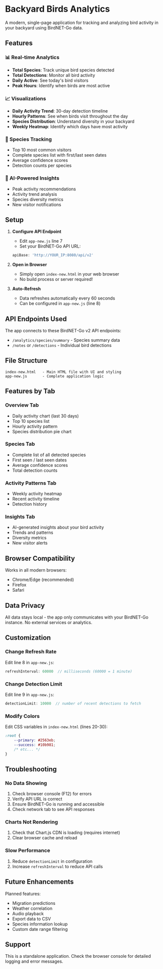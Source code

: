 # Backyard Birds Analytics

A modern, single-page application for tracking and analyzing bird activity in your backyard using BirdNET-Go data.

## Features

### 📊 Real-time Analytics
- **Total Species**: Track unique bird species detected
- **Total Detections**: Monitor all bird activity
- **Daily Active**: See today's bird visitors
- **Peak Hours**: Identify when birds are most active

### 📈 Visualizations
- **Daily Activity Trend**: 30-day detection timeline
- **Hourly Patterns**: See when birds visit throughout the day
- **Species Distribution**: Understand diversity in your backyard
- **Weekly Heatmap**: Identify which days have most activity

### 🦜 Species Tracking
- Top 10 most common visitors
- Complete species list with first/last seen dates
- Average confidence scores
- Detection counts per species

### 🤖 AI-Powered Insights
- Peak activity recommendations
- Activity trend analysis
- Species diversity metrics
- New visitor notifications

## Setup

1. **Configure API Endpoint**
   - Edit `app-new.js` line 7
   - Set your BirdNET-Go API URL:
   ```javascript
   apiBase: 'http://YOUR_IP:8080/api/v2'
   ```

2. **Open in Browser**
   - Simply open `index-new.html` in your web browser
   - No build process or server required!

3. **Auto-Refresh**
   - Data refreshes automatically every 60 seconds
   - Can be configured in `app-new.js` (line 8)

## API Endpoints Used

The app connects to these BirdNET-Go v2 API endpoints:

- `/analytics/species/summary` - Species summary data
- `/notes` or `/detections` - Individual bird detections

## File Structure

```
index-new.html   - Main HTML file with UI and styling
app-new.js       - Complete application logic
```

## Features by Tab

### Overview Tab
- Daily activity chart (last 30 days)
- Top 10 species list
- Hourly activity pattern
- Species distribution pie chart

### Species Tab
- Complete list of all detected species
- First seen / last seen dates
- Average confidence scores
- Total detection counts

### Activity Patterns Tab
- Weekly activity heatmap
- Recent activity timeline
- Detection history

### Insights Tab
- AI-generated insights about your bird activity
- Trends and patterns
- Diversity metrics
- New visitor alerts

## Browser Compatibility

Works in all modern browsers:
- Chrome/Edge (recommended)
- Firefox
- Safari

## Data Privacy

All data stays local - the app only communicates with your BirdNET-Go instance. No external services or analytics.

## Customization

### Change Refresh Rate
Edit line 8 in `app-new.js`:
```javascript
refreshInterval: 60000  // milliseconds (60000 = 1 minute)
```

### Change Detection Limit
Edit line 9 in `app-new.js`:
```javascript
detectionLimit: 10000  // number of recent detections to fetch
```

### Modify Colors
Edit CSS variables in `index-new.html` (lines 20-30):
```css
:root {
    --primary: #2563eb;
    --success: #10b981;
    /* etc... */
}
```

## Troubleshooting

### No Data Showing
1. Check browser console (F12) for errors
2. Verify API URL is correct
3. Ensure BirdNET-Go is running and accessible
4. Check network tab to see API responses

### Charts Not Rendering
1. Check that Chart.js CDN is loading (requires internet)
2. Clear browser cache and reload

### Slow Performance
1. Reduce `detectionLimit` in configuration
2. Increase `refreshInterval` to reduce API calls

## Future Enhancements

Planned features:
- Migration predictions
- Weather correlation
- Audio playback
- Export data to CSV
- Species information lookup
- Custom date range filtering

## Support

This is a standalone application. Check the browser console for detailed logging and error messages.
